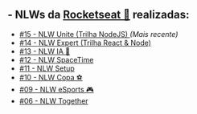 <h2>- NLWs da <a href="https://www.rocketseat.com.br">Rocketseat 🚀</a> realizadas:</h2>
<ul>
    <li>
        <a href='https://github.com/carlos09v/NLWs_Rocketseat/tree/main/15_nlwUnite' target="_self" rel="next">
            #15 - NLW Unite (Trilha NodeJS)
        </a>
        <i>(Mais recente)</i>
    </li>
    <li>
        <a href='https://github.com/carlos09v/NLWs_Rocketseat/tree/main/14_nlwExpert' target="_self" rel="next">
            #14 - NLW Expert (Trilha React & Node)
        </a>
    </li>
    <li>
        <a href='https://github.com/carlos09v/NLWs_Rocketseat/tree/main/13_nlwAI_Ignite' target="_self" rel="next">
            #13 - NLW IA 🤖
        </a>
    </li>
    <li>
        <a href='https://github.com/carlos09v/NLWs_Rocketseat/tree/main/12_nlwSpaceTime_Ignite' target="_self" rel="next">
            #12 - NLW SpaceTime
        </a>
    </li>
    <li>
        <a href='https://github.com/carlos09v/NLWs_Rocketseat/tree/main/11_nlwSetup_Ignite' target="_self" rel="next">
            #11 - NLW Setup
        </a>
    </li>
    <li>
        <a href='https://github.com/carlos09v/NLWs_Rocketseat/tree/main/10_nlwCopa_Ignite' target="_self" rel="next">
            #10 - NLW Copa ⚽
        </a>
    </li>
    <li>
        <a href='https://github.com/carlos09v/NLWs_Rocketseat/tree/main/9_NLWeSports' target="_self" rel="next">
            #09 - NLW eSports 🎮
        </a>
    </li>
    <li>
        <a href='https://github.com/carlos09v/NLWs_Rocketseat/tree/main/6_nlwTogether' target="_self" rel="next">
            #06 - NLW Together
        </a>        
    </li>
</ul>
